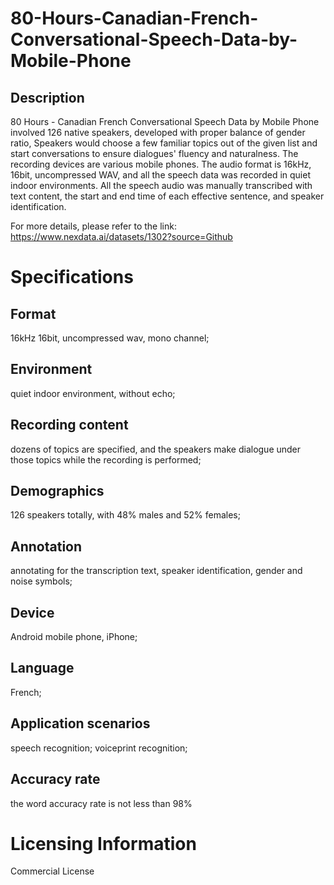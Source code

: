 # 80-Hours-Canadian-French-Conversational-Speech-Data-by-Mobile-Phone

## Description
80 Hours - Canadian French Conversational Speech Data by Mobile Phone involved 126 native speakers, developed with proper balance of gender ratio, Speakers would choose a few familiar topics out of the given list and start conversations to ensure dialogues' fluency and naturalness. The recording devices are various mobile phones. The audio format is 16kHz, 16bit, uncompressed WAV, and all the speech data was recorded in quiet indoor environments. All the speech audio was manually transcribed with text content, the start and end time of each effective sentence, and speaker identification.

For more details, please refer to the link: https://www.nexdata.ai/datasets/1302?source=Github


# Specifications
## Format
16kHz 16bit, uncompressed wav, mono channel;
## Environment
quiet indoor environment, without echo;
## Recording content
dozens of topics are specified, and the speakers make dialogue under those topics while the recording is performed;
## Demographics
126 speakers totally, with 48% males and 52% females;
## Annotation
annotating for the transcription text, speaker identification, gender and noise symbols;
## Device
Android mobile phone, iPhone;
## Language
French;
## Application scenarios
speech recognition; voiceprint recognition;
## Accuracy rate
the word accuracy rate is not less than 98%

# Licensing Information
Commercial License
